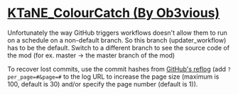 # [KTaNE_ColourCatch (By Ob3vious)](https://github.com/Ob3vious/KTaNE_ColourCatch)

Unfortunately the way GitHub triggers workflows doesn't allow them to run on a schedule on a non-default branch. So this branch (updater_workflow) has to be the default. Switch to a different branch to see the source code of the mod (for ex. master -> the master branch of the mod)

To recover lost commits, use the commit hashes from [GitHub's reflog](https://api.github.com/repos/KtaneModules/KTaNE_ColourCatch-Ob3vious/events) (add `?per_page=#&page=#` to the log URL to increase the page size (maximum is 100, default is 30) and/or specify the page number (default is 1)).
